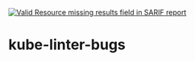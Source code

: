 [![Valid Resource missing results field in SARIF report](https://github.com/rm3l/kube-linter-bugs/actions/workflows/valid_resource_missing_results_in_sarif_reports.yaml/badge.svg)](https://github.com/rm3l/kube-linter-bugs/actions/workflows/valid_resource_missing_results_in_sarif_reports.yaml)

# kube-linter-bugs
